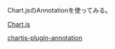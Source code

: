 Chart.jsのAnnotationを使ってみる。

[Chart.js](https://github.com/chartjs/Chart.js)

[chartjs-plugin-annotation](https://github.com/chartjs/chartjs-plugin-annotation)